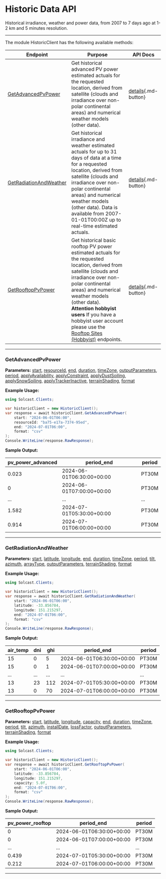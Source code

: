 # Historic Data API

Historical irradiance, weather and power data, from 2007 to 7 days ago at 1-2 km and 5 minutes resolution.

---


The module HistoricClient has the following available methods:

| Endpoint                  | Purpose                                              | API Docs                                                                                                               |
|---------------------------|------------------------------------------------------|------------------------------------------------------------------------------------------------------------------------|
| [GetAdvancedPvPower](#getadvancedpvpower) | Get historical advanced PV power estimated actuals for the requested location, derived from satellite (clouds and irradiance over non-polar continental areas) and numerical weather models (other data). | [details](https://docs.solcast.com.au/#359e01c2-ef0c-4f58-812f-47726b4c3881){.md-button} |
| [GetRadiationAndWeather](#getradiationandweather) | Get historical irradiance and weather estimated actuals for up to 31 days of data at a time for a requested location, derived from satellite (clouds and irradiance over non-polar continental areas) and numerical weather models (other data). Data is available from 2007-01-01T00:00Z up to real-time estimated actuals. | [details](https://docs.solcast.com.au/#f75aa7c6-b1ee-476c-9659-3bfb8bc7a850){.md-button} |
| [GetRooftopPvPower](#getrooftoppvpower) | Get historical basic rooftop PV power estimated actuals for the requested location, derived from satellite (clouds and irradiance over non-polar continental areas) and numerical weather models (other data).          **Attention hobbyist users**          If you have a hobbyist user account please use the [Rooftop Sites (Hobbyist)](https://docs.solcast.com.au/#00577cf8-b43b-4349-b4b5-a5f063916f5a) endpoints. | [details](https://docs.solcast.com.au/#a3218b9c-ce7f-4fdd-850d-5f1029ae75f6){.md-button} |

---

### GetAdvancedPvPower
**Parameters:**
[start](https://docs.solcast.com.au/#a3218b9c-ce7f-4fdd-850d-5f1029ae75f6 "(string): ISO_8601 compliant starting datetime for the historical data. If the supplied value does not specify a timezone, the timezone will be inferred from the time_zone parameter, if supplied. Otherwise UTC is assumed. (Required)"), [resourceId](https://docs.solcast.com.au/#a3218b9c-ce7f-4fdd-850d-5f1029ae75f6 "(string): The resource id of the resource. (Required)"), [end](https://docs.solcast.com.au/#a3218b9c-ce7f-4fdd-850d-5f1029ae75f6 "(string): Must include one of end_date and duration. ISO_8601 compliant ending datetime for the historical data. Must be within 31 days of the start_date. If the supplied value does not specify a timezone, the timezone will be inferred from the time_zone parameter, if supplied. Otherwise UTC is assumed. (Optional)"), [duration](https://docs.solcast.com.au/#a3218b9c-ce7f-4fdd-850d-5f1029ae75f6 "(string): Must include one of end_date and duration. ISO_8601 compliant duration for the historical data. Must be within 31 days of the start_date. (Optional)"), [timeZone](https://docs.solcast.com.au/#a3218b9c-ce7f-4fdd-850d-5f1029ae75f6 "(string): Timezone to return in data set. Accepted values are utc, longitudinal, or a range from -13 to 13 in 0.25 hour increments for utc offset. (Optional)"), [outputParameters](https://docs.solcast.com.au/#a3218b9c-ce7f-4fdd-850d-5f1029ae75f6 "(List<string>): The output parameters to include in the response. (Optional)"), [period](https://docs.solcast.com.au/#a3218b9c-ce7f-4fdd-850d-5f1029ae75f6 "(string): Length of the averaging period in ISO 8601 format. (Optional)"), [applyAvailability](https://docs.solcast.com.au/#a3218b9c-ce7f-4fdd-850d-5f1029ae75f6 "(double?): Percentage of the site’s total AC (inverter) capacity that is currently generating or expected to be generating during the forecast request period. E.g. if you specify a 50% availability, your returned power will be half of what it otherwise would be. (Optional)"), [applyConstraint](https://docs.solcast.com.au/#a3218b9c-ce7f-4fdd-850d-5f1029ae75f6 "(double?): Constraint on site’s total AC production, applied as a cap in the same way as the metadata parameter Site Export Limit. This will constrain all Solcast power values to be no higher than the apply_constraint value you specify. If you need an unconstrained forecast, you should not use this parameter. (Optional)"), [applyDustSoiling](https://docs.solcast.com.au/#a3218b9c-ce7f-4fdd-850d-5f1029ae75f6 "(double?): A user-override for dust_soiling_average. If you specify this parameter in your API call, we will replace the site's annual or monthly average dust soiling values with the value you specify in your API call.E.g. if you specify a 0.7 dust soiling, your returned power will be reduced by 70%. (Optional)"), [applySnowSoiling](https://docs.solcast.com.au/#a3218b9c-ce7f-4fdd-850d-5f1029ae75f6 "(double?): A user-override for Solcast’s dynamic snow soiling, which is based on global snow cover and weather forecast data, and changes from hour to hour. If you specify this parameter in your API call (e.g. if snow clearing has just been performed), we will replace the Solcast dynamic hour to hour value with the single value you specify. E.g. if you specify a 0.7 snow soiling, your returned power will be reduced by 70%. (Optional)"), [applyTrackerInactive](https://docs.solcast.com.au/#a3218b9c-ce7f-4fdd-850d-5f1029ae75f6 "(bool?): Indicating if trackers are inactive. If True, panels are assumed all facing up (i.e. zero rotation). Only has effect if your site has a tracking_type that is not “fixed”. (Optional)"), [terrainShading](https://docs.solcast.com.au/#a3218b9c-ce7f-4fdd-850d-5f1029ae75f6 "(bool?): If true, irradiance parameters are modified based on the surrounding terrain from a 90m-horizontal-resolution digital elevation model. The direct component of irradiance is set to zero when the beam from the sun is blocked by the terrain. The diffuse component of irradiance is reduced throughout the day if the sky view at the location is significantly reduced by the surrounding terrain. Global irradiance incorporates both effects. (Optional)"), [format](https://docs.solcast.com.au/#a3218b9c-ce7f-4fdd-850d-5f1029ae75f6 "(string): Response format (Optional)")

**Example Usage:**
```csharp
using Solcast.Clients;

var historicClient = new HistoricClient();
var response = await historicClient.GetAdvancedPvPower(
    start: "2024-06-01T06:00",
    resourceId: "ba75-e17a-7374-95ed",
    end: "2024-07-01T06:00",
    format: "csv"
);
Console.WriteLine(response.RawResponse);

```
**Sample Output:**

| pv_power_advanced | period_end | period |
| --- | --- | --- |
| 0.023 | 2024-06-01T06:30:00+00:00 | PT30M |
| 0 | 2024-06-01T07:00:00+00:00 | PT30M |
| ... | ... | ... |
| 1.582 | 2024-07-01T05:30:00+00:00 | PT30M |
| 0.914 | 2024-07-01T06:00:00+00:00 | PT30M |

---

### GetRadiationAndWeather
**Parameters:**
[start](https://docs.solcast.com.au/#a3218b9c-ce7f-4fdd-850d-5f1029ae75f6 "(string): ISO_8601 compliant starting datetime for the historical data. If the supplied value does not specify a timezone, the timezone will be inferred from the time_zone parameter, if supplied. Otherwise UTC is assumed. (Required)"), [latitude](https://docs.solcast.com.au/#a3218b9c-ce7f-4fdd-850d-5f1029ae75f6 "(double?): The latitude of the location you request data for. Must be a decimal number between -90 and 90. (Required)"), [longitude](https://docs.solcast.com.au/#a3218b9c-ce7f-4fdd-850d-5f1029ae75f6 "(double?): The longitude of the location you request data for. Must be a decimal number between -180 and 180. (Required)"), [end](https://docs.solcast.com.au/#a3218b9c-ce7f-4fdd-850d-5f1029ae75f6 "(string): Must include one of end_date and duration. ISO_8601 compliant ending datetime for the historical data. Must be within 31 days of the start_date. If the supplied value does not specify a timezone, the timezone will be inferred from the time_zone parameter, if supplied. Otherwise UTC is assumed. (Optional)"), [duration](https://docs.solcast.com.au/#a3218b9c-ce7f-4fdd-850d-5f1029ae75f6 "(string): Must include one of end_date and duration. ISO_8601 compliant duration for the historical data. Must be within 31 days of the start_date. (Optional)"), [timeZone](https://docs.solcast.com.au/#a3218b9c-ce7f-4fdd-850d-5f1029ae75f6 "(string): Timezone to return in data set. Accepted values are utc, longitudinal, or a range from -13 to 13 in 0.25 hour increments for utc offset. (Optional)"), [period](https://docs.solcast.com.au/#a3218b9c-ce7f-4fdd-850d-5f1029ae75f6 "(string): Length of the averaging period in ISO 8601 format. (Optional)"), [tilt](https://docs.solcast.com.au/#a3218b9c-ce7f-4fdd-850d-5f1029ae75f6 "(float?): The angle (degrees) that the PV system is tilted off the horizontal. A tilt of 0 means the system faces directly upwards, and 90 means the system is vertical and facing the horizon. If you don't specify tilt, we use a default tilt angle based on the latitude you specify in your request. Must be between 0 and 90. (Optional)"), [azimuth](https://docs.solcast.com.au/#a3218b9c-ce7f-4fdd-850d-5f1029ae75f6 "(float?): The azimuth is defined as the angle (degrees) from true north that the PV system is facing. An azimuth of 0 means the system is facing true north. Positive values are anticlockwise, so azimuth is -90 for an east-facing system and 135 for a southwest-facing system. If you don't specify an azimuth, we use a default value of 0 (north facing) in the southern hemisphere and 180 (south-facing) in the northern hemisphere. (Optional)"), [arrayType](https://docs.solcast.com.au/#a3218b9c-ce7f-4fdd-850d-5f1029ae75f6 "(string): The type of sun-tracking or geometry configuration of your site's modules. (Optional)"), [outputParameters](https://docs.solcast.com.au/#a3218b9c-ce7f-4fdd-850d-5f1029ae75f6 "(List<string>): The output parameters to include in the response. (Optional)"), [terrainShading](https://docs.solcast.com.au/#a3218b9c-ce7f-4fdd-850d-5f1029ae75f6 "(bool?): If true, irradiance parameters are modified based on the surrounding terrain from a 90m-horizontal-resolution digital elevation model. The direct component of irradiance is set to zero when the beam from the sun is blocked by the terrain. The diffuse component of irradiance is reduced throughout the day if the sky view at the location is significantly reduced by the surrounding terrain. Global irradiance incorporates both effects. (Optional)"), [format](https://docs.solcast.com.au/#a3218b9c-ce7f-4fdd-850d-5f1029ae75f6 "(string): Response format (Optional)")

**Example Usage:**
```csharp
using Solcast.Clients;

var historicClient = new HistoricClient();
var response = await historicClient.GetRadiationAndWeather(
    start: "2024-06-01T06:00",
    latitude: -33.856784,
    longitude: 151.215297,
    end: "2024-07-01T06:00",
    format: "csv"
);
Console.WriteLine(response.RawResponse);

```
**Sample Output:**

| air_temp | dni | ghi | period_end | period |
| --- | --- | --- | --- | --- |
| 15 | 0 | 5 | 2024-06-01T06:30:00+00:00 | PT30M |
| 15 | 0 | 1 | 2024-06-01T07:00:00+00:00 | PT30M |
| ... | ... | ... | ... | ... |
| 13 | 23 | 112 | 2024-07-01T05:30:00+00:00 | PT30M |
| 13 | 0 | 70 | 2024-07-01T06:00:00+00:00 | PT30M |

---

### GetRooftopPvPower
**Parameters:**
[start](https://docs.solcast.com.au/#a3218b9c-ce7f-4fdd-850d-5f1029ae75f6 "(string): ISO_8601 compliant starting datetime for the historical data. If the supplied value does not specify a timezone, the timezone will be inferred from the time_zone parameter, if supplied. Otherwise UTC is assumed. (Required)"), [latitude](https://docs.solcast.com.au/#a3218b9c-ce7f-4fdd-850d-5f1029ae75f6 "(double?): The latitude of the location you request data for. Must be a decimal number between -90 and 90. (Required)"), [longitude](https://docs.solcast.com.au/#a3218b9c-ce7f-4fdd-850d-5f1029ae75f6 "(double?): The longitude of the location you request data for. Must be a decimal number between -180 and 180. (Required)"), [capacity](https://docs.solcast.com.au/#a3218b9c-ce7f-4fdd-850d-5f1029ae75f6 "(float?): The capacity of the inverter (AC) or the modules (DC), whichever is greater, in kilowatts (kW). (Required)"), [end](https://docs.solcast.com.au/#a3218b9c-ce7f-4fdd-850d-5f1029ae75f6 "(string): Must include one of end_date and duration. ISO_8601 compliant ending datetime for the historical data. Must be within 31 days of the start_date. If the supplied value does not specify a timezone, the timezone will be inferred from the time_zone parameter, if supplied. Otherwise UTC is assumed. (Optional)"), [duration](https://docs.solcast.com.au/#a3218b9c-ce7f-4fdd-850d-5f1029ae75f6 "(string): Must include one of end_date and duration. ISO_8601 compliant duration for the historical data. Must be within 31 days of the start_date. (Optional)"), [timeZone](https://docs.solcast.com.au/#a3218b9c-ce7f-4fdd-850d-5f1029ae75f6 "(string): Timezone to return in data set. Accepted values are utc, longitudinal, or a range from -13 to 13 in 0.25 hour increments for utc offset. (Optional)"), [period](https://docs.solcast.com.au/#a3218b9c-ce7f-4fdd-850d-5f1029ae75f6 "(string): Length of the averaging period in ISO 8601 format. (Optional)"), [tilt](https://docs.solcast.com.au/#a3218b9c-ce7f-4fdd-850d-5f1029ae75f6 "(float?): The angle (degrees) that the PV system is tilted off the horizontal. A tilt of 0 means the system faces directly upwards, and 90 means the system is vertical and facing the horizon. If you don't specify tilt, we use a default tilt angle based on the latitude you specify in your request. Must be between 0 and 90. (Optional)"), [azimuth](https://docs.solcast.com.au/#a3218b9c-ce7f-4fdd-850d-5f1029ae75f6 "(float?): The azimuth is defined as the angle (degrees) from true north that the PV system is facing. An azimuth of 0 means the system is facing true north. Positive values are anticlockwise, so azimuth is -90 for an east-facing system and 135 for a southwest-facing system. If you don't specify an azimuth, we use a default value of 0 (north facing) in the southern hemisphere and 180 (south-facing) in the northern hemisphere. (Optional)"), [installDate](https://docs.solcast.com.au/#a3218b9c-ce7f-4fdd-850d-5f1029ae75f6 "(string): The date (yyyy-MM-dd) of installation of the PV system. We use this to estimate your loss_factor based on the ageing of your system. If you provide us with a loss_factor directly, we will ignore this date. (Optional)"), [lossFactor](https://docs.solcast.com.au/#a3218b9c-ce7f-4fdd-850d-5f1029ae75f6 "(float?): Default is 0.90 A factor to reduce your output forecast from the full capacity based on characteristics of the PV array or inverter. This is effectively the non-temperature loss effects on the nameplate rating of the PV system, including inefficiency and soiling. For a 1kW PV system anything that reduces 1000W/m2 solar radiation from producing 1000W of power output (assuming temperature is 25C). Valid values are between 0 and 1 (i.e. 0.6 equals 60%). If you specify 0.6 your returned power will be a maximum of 60% of AC capacity. (Optional)"), [outputParameters](https://docs.solcast.com.au/#a3218b9c-ce7f-4fdd-850d-5f1029ae75f6 "(List<string>): The output parameters to include in the response. (Optional)"), [terrainShading](https://docs.solcast.com.au/#a3218b9c-ce7f-4fdd-850d-5f1029ae75f6 "(bool?): If true, irradiance parameters are modified based on the surrounding terrain from a 90m-horizontal-resolution digital elevation model. The direct component of irradiance is set to zero when the beam from the sun is blocked by the terrain. The diffuse component of irradiance is reduced throughout the day if the sky view at the location is significantly reduced by the surrounding terrain. Global irradiance incorporates both effects. (Optional)"), [format](https://docs.solcast.com.au/#a3218b9c-ce7f-4fdd-850d-5f1029ae75f6 "(string): Response format (Optional)")

**Example Usage:**
```csharp
using Solcast.Clients;

var historicClient = new HistoricClient();
var response = await historicClient.GetRooftopPvPower(
    start: "2024-06-01T06:00",
    latitude: -33.856784,
    longitude: 151.215297,
    capacity: 5.0f,
    end: "2024-07-01T06:00",
    format: "csv"
);
Console.WriteLine(response.RawResponse);

```
**Sample Output:**

| pv_power_rooftop | period_end | period |
| --- | --- | --- |
| 0 | 2024-06-01T06:30:00+00:00 | PT30M |
| 0 | 2024-06-01T07:00:00+00:00 | PT30M |
| ... | ... | ... |
| 0.439 | 2024-07-01T05:30:00+00:00 | PT30M |
| 0.212 | 2024-07-01T06:00:00+00:00 | PT30M |

---
